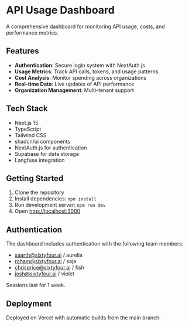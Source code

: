 # API Usage Dashboard

A comprehensive dashboard for monitoring API usage, costs, and performance metrics.

<!-- Deployment trigger -->

## Features

- **Authentication**: Secure login system with NextAuth.js
- **Usage Metrics**: Track API calls, tokens, and usage patterns
- **Cost Analysis**: Monitor spending across organizations
- **Real-time Data**: Live updates of API performance
- **Organization Management**: Multi-tenant support

## Tech Stack

- Next.js 15
- TypeScript
- Tailwind CSS
- shadcn/ui components
- NextAuth.js for authentication
- Supabase for data storage
- Langfuse integration

## Getting Started

1. Clone the repository
2. Install dependencies: `npm install`
3. Run development server: `npm run dev`
4. Open [http://localhost:3000](http://localhost:3000)

## Authentication

The dashboard includes authentication with the following team members:
- saarth@sixtyfour.ai / aurelia
- roham@sixtyfour.ai / saja
- chrisprice@sixtyfour.ai / fish
- josh@sixtyfour.ai / violet

Sessions last for 1 week.

## Deployment

Deployed on Vercel with automatic builds from the main branch.
